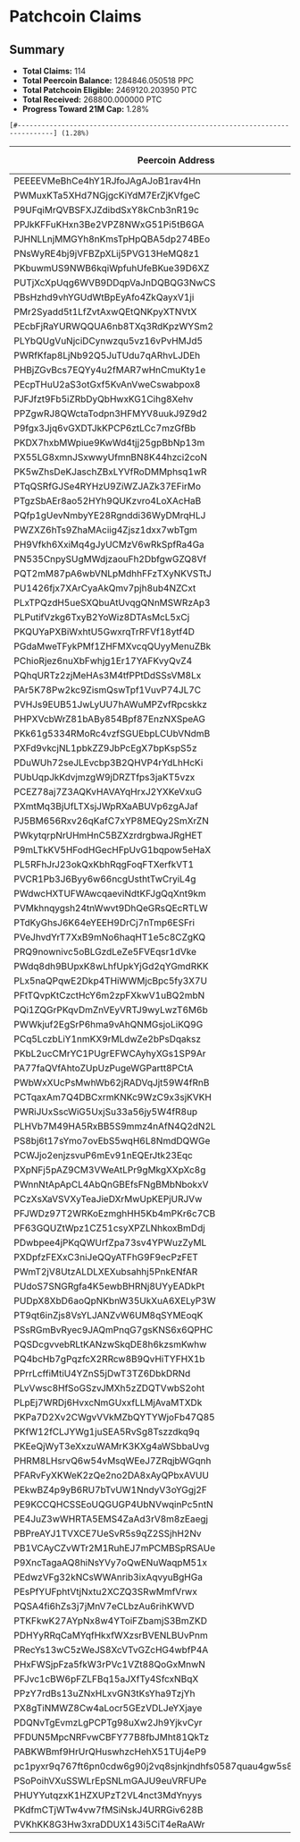 # Patchcoin Claims

## Summary

- **Total Claims:** 114
- **Total Peercoin Balance:** 1284846.050518 PPC
- **Total Patchcoin Eligible:** 2469120.203950 PTC
- **Total Received:** 268800.000000 PTC
- **Progress Toward 21M Cap:** 1.28%

```
[#-------------------------------------------------------------------------------] (1.28%)
```

| Peercoin Address | Patchcoin Address | Peercoin Balance | Patchcoin Eligible | Total Received | Timestamp |
|------------------|------------------|------------------|-------------------|---------------|----------|
| PEEEEVMeBhCe4hY1RJfoJAgAJoB1rav4Hn | PCtkurb2G5zp4G3xvvu3rXYDUYf899LC59 | 0.020744 | 0.207440 | 0.000000 | 1740324698 |
| PWMuxKTa5XHd7NGjgcKiYdM7ErZjKVfgeC | PXqBX3m69SmTfbnykcW9CTokKqB8fDVNCe | 1292.530000 | 12925.300000 | 0.000000 | 1740322189 |
| P9UFqiMrQVBSFXJZdibdSxY8kCnb3nR19c | PX474C2gg7GrE4wiEfPM92WVXdu4CdyzpQ | 100.000000 | 1000.000000 | 0.000000 | 1740322086 |
| PPJkKFFuKHxn3Be2VPZ8NWxG51Pi5tB6GA | PFoyQTegXjrCAY8cfvc9oNTTt7wh6iJ5wD | 359.557496 | 3595.574960 | 0.000000 | 1740318740 |
| PJHNLLnjMMGYh8nKmsTpHpQBA5dp274BEo | PXUwDbwNd2s6trcbAmCfb7HiidtDoubjE4 | 168.929952 | 1689.299520 | 0.000000 | 1740318645 |
| PNsWyRE4bj9jVFBZpXLij5PVG13HeMQ8z1 | PW7BDTes8WnLk51vzcmgJgWkBwHW3XFR2A | 6899.220986 | 50000.000000 | 0.000000 | 1740318376 |
| PKbuwmUS9NWB6kqiWpfuhUfeBKue39D6XZ | PPB49BkrTW2H7AQU7zHaWsqm4aZhcbPpBb | 226838.117645 | 50000.000000 | 0.000000 | 1740318299 |
| PUTjXcXpUqg6WVB9DDqpVaJnDQBQG3NwCS | PQ6C4ezmqo2QjCUmtpY6sWsnVjQmQ8BL5i | 130.084288 | 1300.842880 | 0.000000 | 1740318294 |
| PBsHzhd9vhYGUdWtBpEyAfo4ZkQayxV1ji | PDkEsL9ezu9YwEP5x4GKP2b7E4fKgVQfBs | 69.097750 | 690.977500 | 0.000000 | 1740318211 |
| PMr2Syadd5t1LfZvtAxwQEtQNKpyXTNVtX | PA6NF54GLBisbuu1PscpLNbM925j8vk8RV | 153874.919846 | 50000.000000 | 0.000000 | 1740315496 |
| PEcbFjRaYURWQQUA6nb8TXq3RdKpzWYSm2 | PLw56a4bGEVYYzJ5q9z1B3XsrdJHpdxDkb | 30.672781 | 306.727810 | 0.000000 | 1740315162 |
| PLYbQUgVuNjciDCynwzqu5vz16vPvHMJd5 | PG5Wo8qJHodxqowdVo9wpr9nC5EfcQeXSU | 103.356984 | 1033.569840 | 0.000000 | 1740315109 |
| PWRfKfap8LjNb92Q5JuTUdu7qARhvLJDEh | PEbTNt25ihfthk1dr1nm9NXJigndWxiU3y | 256.889402 | 2568.894020 | 0.000000 | 1740314966 |
| PHBjZGvBcs7EQYy4u2fMAR7wHnCmuKty1e | PHps5WXSf3QKjBonDLeSBdTgjuTNwYThWu | 547.540286 | 5475.402860 | 0.000000 | 1740314807 |
| PEcpTHuU2aS3otGxf5KvAnVweCswabpox8 | PDmR2jDoxWRMcZZJ8s2Dh6sALTV2GhRU2H | 3587.287541 | 35872.875410 | 0.000000 | 1740312859 |
| PJFJfzt9Fb5iZRbDyQbHwxKG1Cihg8Xehv | PVv9chFbEJKkRYxsJa45V72RpEsWJLvPGk | 8076.834308 | 50000.000000 | 0.000000 | 1740307680 |
| PPZgwRJ8QWctaTodpn3HFMYV8uukJ9Z9d2 | PPBZkm2Hyb8xYtT9E5pNMyr6bLJ9yPXQqQ | 16980.421382 | 50000.000000 | 0.000000 | 1740305082 |
| P9fgx3Jjq6vGXDTJkKPCP6ztLCc7mzGfBb | PAjhX9qLgbaXWVci4pi9a4wAJuEkkeZwLT | 15730.375168 | 50000.000000 | 0.000000 | 1740304991 |
| PKDX7hxbMWpiue9KwWd4tjj25gpBbNp13m | PKgeuPZKX3pWB7xAVqH2b8Z9XR6r1E6pKc | 500.000000 | 5000.000000 | 0.000000 | 1740304973 |
| PX55LG8xmnJSxwwyUfmnBN8K44hzci2coN | PMocQezyqpoPaRHZqZiwCGaX4DqyijYssd | 500.000000 | 5000.000000 | 0.000000 | 1740304950 |
| PK5wZhsDeKJaschZBxLYVfRoDMMphsq1wR | PCHJG5kaT9X7cL5PgPqk68YxCQQmiCxYZC | 500.000000 | 5000.000000 | 0.000000 | 1740304917 |
| PTqQSRfGJSe4RYHzU9ZiWZJAZk37EFirMo | PNSqj5qpAXVuBEJn4jJTHCLXX5SsHED9pz | 10.102128 | 101.021280 | 0.000000 | 1740304864 |
| PTgzSbAEr8ao52HYh9QUKzvro4LoXAcHaB | PB67hxt8zDKC7UiKRp6FCJusiwkhCRF8Sv | 39.529876 | 395.298760 | 0.000000 | 1740304821 |
| PQfp1gUevNmbyYE28Rgnddi36WyDMrqHLJ | PJcX5NQ74hE3rXST2xFcmfJJPgjKWugEDC | 500.000000 | 5000.000000 | 0.000000 | 1740304792 |
| PWZXZ6hTs9ZhaMAciig4Zjsz1dxx7wbTgm | PT1G2kdnEAgjDNyWWZU218fARaoqqJ8mVY | 38.055258 | 380.552580 | 0.000000 | 1740304746 |
| PH9Vfkh6XxiMq4gJyUCMzV6wRkSpfRa4Ga | PTaUcRTnCULEu8LPxttfsCAVLGwfLrEDV4 | 157.311307 | 1573.113070 | 0.000000 | 1740303528 |
| PN535CnpySUgMWdjzaouFh2DbfgwGZQ8Vf | PLRftbvq2BMZynPyJ45uaiiKppowSQziGx | 128.415212 | 1284.152120 | 0.000000 | 1740303450 |
| PQT2mM87pA6wbVNLpMdhhFFzTXyNKVSTtJ | PHkQJnAwP7LkAtriXc7HJgb5LnL2nTFmjJ | 1620.000000 | 16200.000000 | 0.000000 | 1740303341 |
| PU1426fjx7XArCyaAkQmv7pjh8ub4NZCxt | PVRF1boJ72PESv8oooHpLGA7hPiBaZdXt3 | 2800.000000 | 28000.000000 | 0.000000 | 1740303265 |
| PLxTPQzdH5ueSXQbuAtUvqgQNnMSWRzAp3 | PMFy2K316sZz2r3LTeHaaeJJsUBLJzS22h | 500.000000 | 5000.000000 | 0.000000 | 1740302392 |
| PLPutifVzkg6TxyB2YoWiz8DTAsMcL5xCj | PSBirGXxy63qbCrBN8t3xWtbZNDxcwGLYt | 500.000000 | 5000.000000 | 0.000000 | 1740302361 |
| PKQUYaPXBiWxhtU5GwxrqTrRFVf18ytf4D | PS99UwsVrfGvfKzkXZWx3McpMhqvTopQDc | 500.000000 | 5000.000000 | 0.000000 | 1740302326 |
| PGdaMweTFykPMf1ZHFMXvcqQUyyMenuZBk | PHv5LJah8hQtsT7MuXfXZCHiN5YQHESLts | 89781.000000 | 50000.000000 | 0.000000 | 1740300484 |
| PChioRjez6nuXbFwhjg1Er17YAFKvyQvZ4 | PJbL2d2KchPbTAJyPcMj9Q4GR6qsFrxDNX | 500.000000 | 5000.000000 | 0.000000 | 1740299487 |
| PQhqURTz2zjMeHAs3M4tfPPtDdSSsVM8Lx | PDkqSXjHqnHn6NEeA2czfx9RybE369YLG5 | 22782.546975 | 50000.000000 | 0.000000 | 1740298125 |
| PAr5K78Pw2kc9ZismQswTpf1VuvP74JL7C | PCLEoA8WGq4aAvqoVyfB35CSV5arqX29uf | 262.000000 | 2620.000000 | 0.000000 | 1740297952 |
| PVHJs9EUB51JwLyUU7hAWuMPZvfRpcskkz | PF7D1FJrpx8RQeV3j8U9uBGAySf7KV1DLm | 49273.510450 | 50000.000000 | 0.000000 | 1740297747 |
| PHPXVcbWrZ81bABy854Bpf87EnzNXSpeAG | PBkLvnc8aNK2enXgeygzn25oBaHFVhDmjL | 22956.686486 | 50000.000000 | 0.000000 | 1740296987 |
| PKk61g5334RMoRc4vzfSGUEbpLCUbVNdmB | PCrEY1C7AfkHhFHkMfMhMmG41QNQkgjiK1 | 37836.620794 | 50000.000000 | 0.000000 | 1740296405 |
| PXFd9vkcjNL1pbkZZ9JbPcEgX7bpKspS5z | P8hJfhbjAicxAk81eRMLkrPfe7tmW9bD9v | 151.622479 | 1516.224790 | 0.000000 | 1740296185 |
| PDuWUh72seJLEvcbp3B2QHVP4rYdLhHcKi | PRpWv2DXtkPPwStLeDHWHtZXohPZfUsRec | 331.638217 | 3316.382170 | 0.000000 | 1740295379 |
| PUbUqpJkKdvjmzgW9jDRZTfps3jaKT5vzx | PBK7XfTMQu6CYiFcJHroBtA9xzbeAkW1mw | 19903.891465 | 50000.000000 | 0.000000 | 1740294795 |
| PCEZ78aj7Z3AQKvHAVAYqHrxJ2YXKeVxuG | PT7UAYj6YcaGz8FXVWPLbbbNkS7F2DakTt | 724.461538 | 7244.615380 | 0.000000 | 1740293664 |
| PXmtMq3BjUfLTXsjJWpRXaABUVp6zgAJaf | PDrWs5VmSANMdJeSXMSZBfGuR5HeWvjGxq | 1149.272508 | 11492.725080 | 0.000000 | 1740293464 |
| PJ5BM656Rxv26qKafC7xYP8MEQy2SmXrZN | PL2jgBDPLPE23MoeBTB6qg5TXRb7m7TbpM | 1543.508794 | 15435.087940 | 0.000000 | 1740292739 |
| PWkytqrpNrUHmHnC5BZXzrdrgbwaJRgHET | PHuEaFrhB7j3xWvA1Sq6TJMniRiWt1MWRJ | 4213.195614 | 42131.956140 | 0.000000 | 1740292470 |
| P9mLTkKV5HFodHGecHFpUvG1bqpow5eHaX | PAAbL7km4c6cp3w7hG9ncjh1YypNgs2Hge | 5028.997025 | 50000.000000 | 0.000000 | 1740292379 |
| PL5RFhJrJ23okQxKbhRqgFoqFTXerfkVT1 | PSS2GCfE2vc6u79ehDnKnxxBM4LYacHUWZ | 5027.376682 | 50000.000000 | 0.000000 | 1740292357 |
| PVCR1Pb3J6Byy6w66ncgUsthtTwCryiL4g | PSZ1VYzh84wNrX5KdDYg96ETuiD8xWfr4d | 5025.966372 | 50000.000000 | 0.000000 | 1740292252 |
| PWdwcHXTUFWAwcqaeviNdtKFJgQqXnt9km | PVbgsiLvKeMMjAZ7zEaDHxStE7ymdJeCXM | 1576.657046 | 15766.570460 | 0.000000 | 1740292237 |
| PVMkhnqygsh24tnWwvt9DhQeGRsQEcRTLW | PP9KdW1q5Th6TEjXNBWuwPRXNM2b6DGHyV | 2185.752567 | 21857.525670 | 0.000000 | 1740292036 |
| PTdKyGhsJ6K64eYEEH9DrCj7nTmp6ESFri | PQ9HjtJad32pyePWc7XnrHNS5XwHpfzrZd | 5021.225398 | 50000.000000 | 0.000000 | 1740291553 |
| PVeJhvdYrT7XxB9mNo6haqHT1e5c8CZgKQ | PLzVdbcNamW6Wy1vWLuerfyEbVewPYu7o1 | 2205.210919 | 22052.109190 | 0.000000 | 1740291469 |
| PRQ9nownivc5oBLGzdLeZe5FVEqsr1dVke | PHyxB1Y6WwGtwECvd32tbYMQetCbbFhUaj | 5024.916157 | 50000.000000 | 0.000000 | 1740291380 |
| PWdq8dh9BUpxK8wLhfUpkYjGd2qYGmdRKK | PHHBfDBt1igLyjFfoocBjs8fsLk9r5Q4Pm | 16177.647373 | 50000.000000 | 0.000000 | 1740290992 |
| PLx5naQPqwE2Dkp4THiWWMjcBpc5fy3X7U | PVUShMrpreCm5rkqBQmCQagwyGMmyeyKsM | 5025.696313 | 50000.000000 | 0.000000 | 1740290981 |
| PFtTQvpKtCzctHcY6m2zpFXkwV1uBQ2mbN | PEm73Gwjjx79CaprFY7onfbkTh8L1xBpFn | 2117.307750 | 21173.077500 | 0.000000 | 1740290683 |
| PQi1ZQGrPKqvDmZnVEyVRTJ9wyLwzT6M6b | PVUKq4CxYAUF2mPG4wyKELyATj4ekSVJ5Z | 16848.750000 | 50000.000000 | 0.000000 | 1740290271 |
| PWWkjuf2EgSrP6hma9vAhQNMGsjoLiKQ9G | P8hfCwTTkyzPFsecRBsLice2pYapNFb3iR | 3444.824176 | 34448.241760 | 0.000000 | 1740289674 |
| PCq5LczbLiY1nmKX9rMLdwZe2bPsDqaksz | PPKQtLo5s9phNkNbbFh8thXAZLhGZVvsyv | 60.967910 | 609.679100 | 0.000000 | 1740289625 |
| PKbL2ucCMrYC1PUgrEFWCAyhyXGs1SP9Ar | PW9iAGKUgLZhv93ydgqH2bSuLDGEG6GrYc | 46.001720 | 460.017200 | 0.000000 | 1740289553 |
| PA77faQVfAhtoZUpUzPugeWGPartt8PCtA | PD2SCy2RWwkazMFqNzNcK2ekbeu8CmqsWk | 19210.755202 | 50000.000000 | 0.000000 | 1740289353 |
| PWbWxXUcPsMwhWb62jRADVqJjt59W4fRnB | PVzDcSvk4WRXb2JZekaRmHwh9uLaCBQ4LZ | 5024.616098 | 50000.000000 | 0.000000 | 1740289265 |
| PCTqaxAm7Q4DBCxrmKNKc9WzC9x3sjKVKH | PRRVCVauCMTDFxGoJ8gCc63iXVgfZp8Zab | 4490.550063 | 44905.500630 | 0.000000 | 1740289239 |
| PWRiJUxSscWiG5UxjSu33a56jy5W4fR8up | P8uza6RAxCK7MMtjKanFqwPUw4xWyVE6G1 | 5025.486266 | 50000.000000 | 0.000000 | 1740289175 |
| PLHVb7M49HA5RxBB5S9mmz4nAfN4Q2dN2L | PAMPAZYWGRoGohTaQUze6FtZkAHm1bWTH7 | 17869.173010 | 50000.000000 | 0.000000 | 1740289023 |
| PS8bj6t17sYmo7ovEbS5wqH6L8NmdDQWGe | PLAyPv2mMEwUZ45AXWWfH87JMhuBDNGN8j | 4735.349084 | 47353.490840 | 0.000000 | 1740288908 |
| PCWJjo2enjzsvuP6mEv91nEQErJtk23Eqc | PH3ULjri9QNBK48cxrPNUrgz4r5xFqq7fr | 3159.086417 | 31590.864170 | 0.000000 | 1740288544 |
| PXpNFj5pAZ9CM3VWeAtLPr9gMkgXXpXc8g | PC7AcQYoZuvfYzBZ3zbXhjeCxRcS7aw5Eo | 555.411186 | 5554.111860 | 0.000000 | 1740288308 |
| PWnnNtApApCL4AbQnGBEfsFNgBMbNbokxV | PR4pqFg1L86tdqNXt2iPHf1iJLnT7v7k9S | 601.639715 | 6016.397150 | 0.000000 | 1740287964 |
| PCzXsXaVSVXyTeaJieDXrMwUpKEPjURJVw | PEVcN4M5rgD3m7xAfrAsrUsB89ALbRmHCU | 88.410050 | 884.100500 | 0.000000 | 1740287740 |
| PFJWDz97T2WRKoEzmghHH5Kb4mPKr6c7CB | PNfh7qkKY6ox8yTvPkAMfWtrE8BEv84cAV | 1955.154000 | 19551.540000 | 0.000000 | 1740287138 |
| PF63GQUZtWpz1CZ51csyXPZLNhkoxBmDdj | PEpVwJzXFesgg51kdvWzqTYA62T2Tw2ppj | 5024.646104 | 50000.000000 | 0.000000 | 1740287060 |
| PDwbpee4jPKqQWUrfZpa73sv4YPWuzZyML | PLmY1KPtw4c8w2LaAYBAAQ5dcTjev8nj9i | 5027.196634 | 50000.000000 | 0.000000 | 1740286984 |
| PXDpfzFEXxC3niJeQQyATFhG9F9ecPzFET | PFN4vL6yFKewNtbycu176644PRD3j4dtsc | 685.904544 | 6859.045440 | 0.000000 | 1740284985 |
| PWmT2jV8UtzALDLXEXubsahhj5PnkENfAR | PVsSTfmRLYcmAbRJaqrxbkzHNtE7VknsyL | 579.391552 | 5793.915520 | 0.000000 | 1740284943 |
| PUdoS7SNGRgfa4K5ewbBHRNj8UYyEADkPt | PSesDMxsBCqEtRnDh7Y4ut7Shnu9qZ5o31 | 3128.706218 | 31287.062180 | 0.000000 | 1740284893 |
| PUDpX8XbD6aoQpNKbnW35UkXuA6XELyP3W | PRYyv1Z38HwmuPKNbrXyjPcHtwNsfduY1G | 51341.568448 | 50000.000000 | 0.000000 | 1740284885 |
| PT9qt6inZjs8VsYLJANZvW6UM8qSYMEoqK | PU5whdYaK2AZWNND4QDwghRiTJ1rqLHBn6 | 9495.829162 | 50000.000000 | 0.000000 | 1740284839 |
| PSsRGmBvRyec9JAQmPnqG7gsKNS6x6QPHC | PVkQUhiKR64PCAr8ep57gmwV5WXHraaXFz | 10266.389160 | 50000.000000 | 0.000000 | 1740284814 |
| PQSDcgvvebRLtKANzwSkqDE8h6kzsmKwhw | PUF7BNUPSS2Ng1kFMiKKukmixRHHCzGiNN | 242.625413 | 2426.254130 | 0.000000 | 1740284791 |
| PQ4bcHb7gPqzfcX2RRcw8B9QvHiTYFHX1b | PDB52mcigZa9Zd7wzARB3Jz9hqx2Qva9xV | 13.267001 | 132.670010 | 0.000000 | 1740284767 |
| PPrrLcffiMtiU4YZnS5jDwT3TZ6DbkDRNd | PAEpzvRKjGukRokFH2BUDxokPfenJa6puP | 972.947477 | 9729.474770 | 0.000000 | 1740284740 |
| PLvVwsc8HfSoGSzvJMXh5zZDQTVwbS2oht | PAT9QbmvkwNtuqrs2uzmXrcPcosvg5i8GN | 380.724674 | 3807.246740 | 0.000000 | 1740284704 |
| PLpEj7WRDj6HvxcNmGUxxfLLMjAvaMTXDk | PGBadStQ4MQKTLAab2gwuZqRa4Gd2MFCVL | 78788.716135 | 50000.000000 | 0.000000 | 1740284669 |
| PKPa7D2Xv2CWgvVVkMZbQYTYWjoFb47Q85 | PGwhQvEYwhbKmt3jsBz8ojMfizNUfPKuya | 133.630302 | 1336.303020 | 0.000000 | 1740284644 |
| PKfW12fCLJYWg1juSEA5RvSg8Tszzdkq9q | PDaFAUdxR8Jqz4a5tgmj16NmzieSQhFpq8 | 915.252001 | 9152.520010 | 0.000000 | 1740284644 |
| PKEeQjWyT3eXxzuWAMrK3KXg4aWSbbaUvg | PPE4XXMsQjqixscnsnNsSGPwhkhFkSYD9M | 301.356884 | 3013.568840 | 0.000000 | 1740284586 |
| PHRM8LHsrvQ6w54vMsqWEeJ7ZRqjbWGqnh | P9kgPeYFduWAvgqjvhhdGfY1CS55KuDrvB | 155454.679914 | 50000.000000 | 0.000000 | 1740284534 |
| PFARvFyXKWeK2zQe2no2DA8xAyQPbxAVUU | PN73d9StiEWRYRZ2aFATpRrMjFB9AeFVzm | 61048.745466 | 50000.000000 | 0.000000 | 1740284505 |
| PEkwBZ4p9yB6RU7bTvUW1NndyV3oYGgj2F | PMEYqfXtFdZCnWTkGdY6Z9puMvL4wQ8SM1 | 561.177604 | 5611.776040 | 0.000000 | 1740284480 |
| PE9KCCQHCSSEoUQGUGP4UbNVwqinPc5ntN | PREVDC1MiPeGBj1bZDfXc64DMNz3u8JQJx | 288.635690 | 2886.356900 | 0.000000 | 1740284451 |
| PE4JuZ3wWHRTA5EMS4ZaAd3rV8m8zEaegj | PArUVMPPn3vQQ6GRiMy3V8YH7bM6Dymhcb | 35732.993850 | 50000.000000 | 42090.017230 | 1740284415 |
| PBPreAYJ1TVXCE7UeSvR5s9qZ2SSjhH2Nv | PAx9KBNpoQjdvdYNcT78n62UPdvPe8G9sd | 821.549271 | 8215.492710 | 8215.492710 | 1740284377 |
| PB1VCAyCZvWTr2M1RuhEJ7mPCMBSpRSAUe | PKbB8JZWQHfzc1eoLgu6v7c56oRRzgchx4 | 2471.693551 | 24716.935510 | 24716.935510 | 1740284328 |
| P9XncTagaAQ8hiNsYVy7oQwENuWaqpM51x | P9dQzqQKHkgaMkxxRqsrxQLrUHoQe82QYm | 383.155533 | 3831.555330 | 3831.555330 | 1740283782 |
| PEdwzVFg32kNCsWWAnrib3ixAqvyuBgHGa | PWSA9bD92jH8XugUwHdQcZ1wqgPg9E4QCK | 7693.625145 | 50000.000000 | 50000.000000 | 1740283620 |
| PEsPfYUFphtVtjNxtu2XCZQ3SRwMmfVrwx | PMryw4HcDZHiNpQmEFuYdbjaPT9Sr34yzz | 2.592972 | 25.929720 | 25.929720 | 1740282828 |
| PQSA4fi6hZs3j7jMnV7eCLbzAu6rihKWVD | P8eBwtzS2xqSYzQFRP7KvNG1RKYwgXiZHf | 11814.888704 | 50000.000000 | 50000.000000 | 1740281010 |
| PTKFkwK27AYpNx8w4YToiFZbamjS3BmZKD | PAwTL3e8Tu1fVSsjC6jX2mivuh4qoxSiRB | 499.922830 | 4999.228300 | 4999.228300 | 1740279762 |
| PDHYyRRqCaMYqfHkxfWXzsrBVENLBUvPnm | PBveKVwhajjQbF4Div973zHrvfuDsV3zRa | 160.001260 | 1600.012600 | 1600.012600 | 1740279643 |
| PRecYs13wC5zWeJS8XcVTvGZcHG4wbfP4A | PSoXnyYySMLZ7WR8XiMLupE4vSG3Wju544 | 500.000000 | 5000.000000 | 5000.000000 | 1740279094 |
| PHxFWSjpFza5fkW3rPVc1VZt88QoGxMnwN | PL2x7UncEGjak9kbyHVW6Gzg7wwpcrokyG | 500.000000 | 5000.000000 | 5000.000000 | 1740279048 |
| PFJvc1cBW6pFZLFBq15aJXfTy4SfcxNBqX | PRhQTYqdPpPAQvCBZ9toMeeoCyvJuYGMs5 | 500.000000 | 5000.000000 | 5000.000000 | 1740278994 |
| PPzY7rdBs13uZNxHLxvGN3tKsYha9TzjYh | PCfABZ9qBqfrizLKQXHupDwDLRnXXZfYQ3 | 500.000000 | 5000.000000 | 5000.000000 | 1740278962 |
| PX8gTiNMWZ8Cw4aLocr5GEzVDLJeYXjaye | PNCSqrV4AvNhtmy5H2m58AMsyH6VhyoJ6i | 500.000000 | 5000.000000 | 5000.000000 | 1740278862 |
| PDQNvTgEvmzLgPCPTg98uXw2Jh9YjkvCyr | PJ7cQghRPb14LMNoCirYRvG21n6L6vRDGk | 2.207357 | 22.073570 | 22.073570 | 1740278643 |
| PFDUN5MpcNRFvwCBFY77B8fbJMht81QkTz | PCowEMhCKYb8EzJre3QFwcDXQcZVwEDQfn | 2971.497403 | 29714.974030 | 29714.974030 | 1740274291 |
| PABKWBmf9HrUrQHuswhzcHehX51TUj4eP9 | PGf4uAbvxNMDsyk7WtpK8wrMAReC8RhLk5 | 2100.100000 | 21001.000000 | 21001.000000 | 1740274163 |
| pc1pyxr9q767ft6pn0cdw6g90j2vq8sjnkjndhfs0587quau4gw5s8uq32gw6x | PT7sN6uE9tCqgdTVfYuuEa1Ek7Wxgc8coZ | 10.000000 | 100.000000 | 100.000000 | 1740273656 |
| PSoPoihVXuSSWLrEpSNLmGAJU9euVRFUPe | PEcZehwqExPw1ob4Eq6oCDSjq1axGruhNJ | 86.962100 | 869.621000 | 869.621000 | 1740273582 |
| PHUYYutqzxK1HZXUPzT2VL4nct3MdYnyys | PURoHYjNeghryz86LSHdhigpedEpj7nuPe | 70.986000 | 709.860000 | 709.860000 | 1740273516 |
| PKdfmCTjWTw4vw7fMSiNskJ4URRGiv628B | PTX9sFNSVuqcU93rhSFbDS3RSz36ddDrwE | 500.000000 | 5000.000000 | 5000.000000 | 1740273514 |
| PVKhKK8G3Hw3xraDDUX143i5CiT4eRaAWr | PDS68k3278qAt2i7LDUzQ693Pp4tAGf9rw | 90.330000 | 903.300000 | 903.300000 | 1740273457 |
